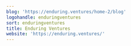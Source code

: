 ```yaml
---
blog: 'https://enduring.ventures/home-2/blog'
logohandle: enduringventures
sort: enduringventures
title: Enduring Ventures
website: 'https://enduring.ventures/'
---
```


